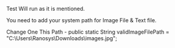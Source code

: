 Test Will run as it is mentioned.

You need to add your system path for Image File & Text file.

Change One This  Path - public static String validImageFilePath = "C:\\Users\\Ranosys\\Downloads\\images.jpg";

